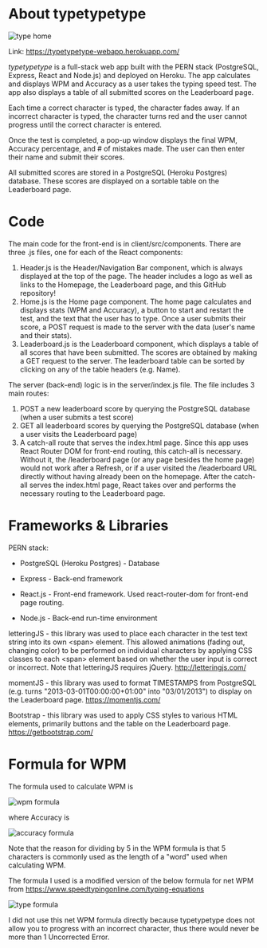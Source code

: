 # About typetypetype

![type home](https://user-images.githubusercontent.com/52224377/107892717-9f5de480-6eec-11eb-9d7b-5688af372027.PNG)

Link: https://typetypetype-webapp.herokuapp.com/

*typetypetype* is a full-stack web app built with the PERN stack (PostgreSQL, Express, React and Node.js) and deployed on Heroku. The app calculates and displays WPM and Accuracy as a user takes the typing speed test. The app also displays a table of all submitted scores on the Leaderboard page.

Each time a correct character is typed, the character fades away. If an incorrect character is typed, the character turns red and the user cannot progress until the correct character is entered.

Once the test is completed, a pop-up window displays the final WPM, Accuracy percentage, and # of mistakes made. The user can then enter their name and submit their scores. 

All submitted scores are stored in a PostgreSQL (Heroku Postgres) database. These scores are displayed on a sortable table on the Leaderboard page.

# Code

The main code for the front-end is in client/src/components. There are three .js files, one for each of the React components:

1) Header.js is the Header/Navigation Bar component, which is always displayed at the top of the page. The header includes a logo as well as links to the Homepage, the Leaderboard page, and this GitHub repository!
2) Home.js is the Home page component. The home page calculates and displays stats (WPM and Accuracy), a button to start and restart the test, and the text that the user has to type. Once a user submits their score, a POST request is made to the server with the data (user's name and their stats).
3) Leaderboard.js is the Leaderboard component, which displays a table of all scores that have been submitted. The scores are obtained by making a GET request to the server. The leaderboard table can be sorted by clicking on any of the table headers (e.g. Name).

The server (back-end) logic is in the server/index.js file. The file includes 3 main routes:

1) POST a new leaderboard score by querying the PostgreSQL database (when a user submits a test score)
2) GET all leaderboard scores by querying the PostgreSQL database (when a user visits the Leaderboard page)
3) A catch-all route that serves the index.html page. Since this app uses React Router DOM for front-end routing, this catch-all is necessary. Without it, the /leaderboard page (or any page besides the home page) would not work after a Refresh, or if a user visited the /leaderboard URL directly without having already been on the homepage. After the catch-all serves the index.html page, React takes over and performs the necessary routing to the Leaderboard page.

# Frameworks & Libraries 

PERN stack:

 - PostgreSQL (Heroku Postgres) - Database

 - Express - Back-end framework

 - React.js - Front-end framework. Used react-router-dom for front-end page routing.

 - Node.js - Back-end run-time environment

letteringJS - this library was used to place each character in the test text string into its own \<span> element. This allowed animations (fading out, changing color) to be performed on individual characters by applying CSS classes to each \<span> element based on whether the user input is correct or incorrect. Note that letteringJS requires jQuery. http://letteringjs.com/
  
momentJS - this library was used to format TIMESTAMPS from PostgreSQL (e.g. turns "2013-03-01T00:00:00+01:00" into "03/01/2013") to display on the Leaderboard page. https://momentjs.com/

Bootstrap - this library was used to apply CSS styles to various HTML elements, primarily buttons and the table on the Leaderboard page. https://getbootstrap.com/

# Formula for WPM

The formula used to calculate WPM is 

![wpm formula](https://user-images.githubusercontent.com/52224377/107912580-5fb2ef00-6f24-11eb-9704-a0054cd5b642.PNG)

where Accuracy is 

![accuracy formula](https://user-images.githubusercontent.com/52224377/107912298-e9ae8800-6f23-11eb-8d49-496fc59e5df1.PNG)

Note that the reason for dividing by 5 in the WPM formula is that 5 characters is commonly used as the length of a "word" used when calculating WPM.

The formula I used is a modified version of the below formula for net WPM from https://www.speedtypingonline.com/typing-equations

![type formula](https://user-images.githubusercontent.com/52224377/107911670-9daf1380-6f22-11eb-89b4-1bb33e810cf1.png)

I did not use this net WPM formula directly because typetypetype does not allow you to progress with an incorrect character, thus there would never be more than 1 Uncorrected Error.
